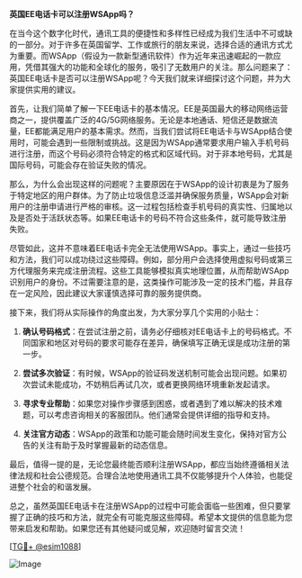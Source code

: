 **英国EE电话卡可以注册WSApp吗？**

在当今这个数字化时代，通讯工具的便捷性和多样性已经成为我们生活中不可或缺的一部分。对于许多在英国留学、工作或旅行的朋友来说，选择合适的通讯方式尤为重要。而WSApp（假设为一款新型通讯软件）作为近年来迅速崛起的一款应用，凭借其强大的功能和全球化的服务，吸引了无数用户的关注。那么问题来了：英国EE电话卡是否可以注册WSApp呢？今天我们就来详细探讨这个问题，并为大家提供实用的建议。

首先，让我们简单了解一下EE电话卡的基本情况。EE是英国最大的移动网络运营商之一，提供覆盖广泛的4G/5G网络服务。无论是本地通话、短信还是数据流量，EE都能满足用户的基本需求。然而，当我们尝试将EE电话卡与WSApp结合使用时，可能会遇到一些限制或挑战。这是因为WSApp通常要求用户输入手机号码进行注册，而这个号码必须符合特定的格式和区域代码。对于非本地号码，尤其是国际号码，可能会存在验证失败的情况。

那么，为什么会出现这样的问题呢？主要原因在于WSApp的设计初衷是为了服务于特定地区的用户群体。为了防止垃圾信息泛滥并确保服务质量，WSApp会对新用户的注册申请进行严格的审核。这一过程包括检查手机号码的真实性、归属地以及是否处于活跃状态等。如果EE电话卡的号码不符合这些条件，就可能导致注册失败。

尽管如此，这并不意味着EE电话卡完全无法使用WSApp。事实上，通过一些技巧和方法，我们可以成功绕过这些障碍。例如，部分用户会选择使用虚拟号码或第三方代理服务来完成注册流程。这些工具能够模拟真实地理位置，从而帮助WSApp识别用户的身份。不过需要注意的是，这类操作可能涉及一定的技术门槛，并且存在一定风险，因此建议大家谨慎选择可靠的服务提供商。

接下来，我们将从实际操作的角度出发，为大家分享几个实用的小贴士：

1. **确认号码格式**：在尝试注册之前，请务必仔细核对EE电话卡上的号码格式。不同国家和地区对号码的要求可能存在差异，确保填写正确无误是成功注册的第一步。

2. **尝试多次验证**：有时候，WSApp的验证码发送机制可能会出现问题。如果初次尝试未能成功，不妨稍后再试几次，或者更换网络环境重新发起请求。

3. **寻求专业帮助**：如果您对操作步骤感到困惑，或者遇到了难以解决的技术难题，可以考虑咨询相关的客服团队。他们通常会提供详细的指导和支持。

4. **关注官方动态**：WSApp的政策和功能可能会随时间发生变化，保持对官方公告的关注有助于及时掌握最新的动态信息。

最后，值得一提的是，无论您最终能否顺利注册WSApp，都应当始终遵循相关法律法规和社会公德规范。合理合法地使用通讯工具不仅能够提升个人体验，也能促进整个社会的和谐发展。

总之，虽然英国EE电话卡在注册WSApp的过程中可能会面临一些困难，但只要掌握了正确的技巧和方法，就完全有可能克服这些障碍。希望本文提供的信息能为您带来启发和帮助。如果您还有其他疑问或见解，欢迎随时留言交流！

[[TG💪+ @esim1088](https://t.me/s/esim1088)]

![Image](https://i.postimg.cc/4NQfJmqS/Snipaste-2025-05-13-00-14-12.png)